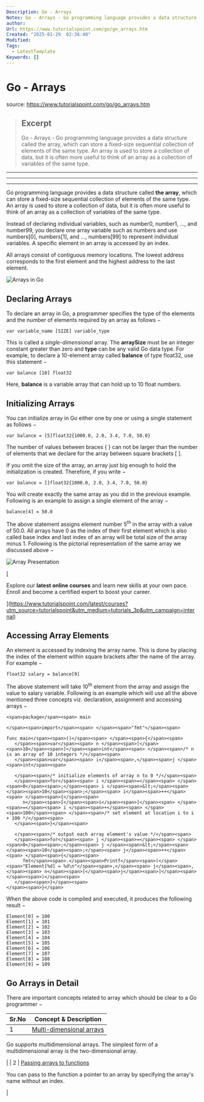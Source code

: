 ```yaml
---
Description: Go - Arrays
Notes: Go - Arrays - Go programming language provides a data structure called the array, which can store a fixed-size sequential collection of elements of the same type. An array is used to store a collection of data, but it is often more useful to think of an array as a collection of variables of the same type.
author: 
Url: https://www.tutorialspoint.com/go/go_arrays.htm
Created: "2025-01-29  02:36:40"
Modified: 
Tags:
  - LatextTemplate
Keywords: []
---
```


# Go - Arrays

source: https://www.tutorialspoint.com/go/go_arrays.htm

> ## Excerpt
> Go - Arrays - Go programming language provides a data structure called the array, which can store a fixed-size sequential collection of elements of the same type. An array is used to store a collection of data, but it is often more useful to think of an array as a collection of variables of the same type.

---
___

___

Go programming language provides a data structure called **the array**, which can store a fixed-size sequential collection of elements of the same type. An array is used to store a collection of data, but it is often more useful to think of an array as a collection of variables of the same type.

Instead of declaring individual variables, such as number0, number1, ..., and number99, you declare one array variable such as numbers and use numbers\[0\], numbers\[1\], and ..., numbers\[99\] to represent individual variables. A specific element in an array is accessed by an index.

All arrays consist of contiguous memory locations. The lowest address corresponds to the first element and the highest address to the last element.

![Arrays in Go](https://www.tutorialspoint.com/go/images/arrays.jpg)

## Declaring Arrays

To declare an array in Go, a programmer specifies the type of the elements and the number of elements required by an array as follows −

```
var variable_name [SIZE] variable_type
```

This is called a _single-dimensional_ array. The **arraySize** must be an integer constant greater than zero and **type** can be any valid Go data type. For example, to declare a 10-element array called **balance** of type float32, use this statement −

```
var balance [10] float32
```

Here, **balance** is a variable array that can hold up to 10 float numbers.

## Initializing Arrays

You can initialize array in Go either one by one or using a single statement as follows −

```
var balance = [5]float32{1000.0, 2.0, 3.4, 7.0, 50.0}
```

The number of values between braces { } can not be larger than the number of elements that we declare for the array between square brackets \[ \].

If you omit the size of the array, an array just big enough to hold the initialization is created. Therefore, if you write −

```
var balance = []float32{1000.0, 2.0, 3.4, 7.0, 50.0}
```

You will create exactly the same array as you did in the previous example. Following is an example to assign a single element of the array −

```
balance[4] = 50.0
```

The above statement assigns element number 5<sup>th</sup> in the array with a value of 50.0. All arrays have 0 as the index of their first element which is also called base index and last index of an array will be total size of the array minus 1. Following is the pictorial representation of the same array we discussed above −

![Array Presentation](https://www.tutorialspoint.com/go/images/array_presentation.jpg)

[

Explore our **latest online courses** and learn new skills at your own pace. Enroll and become a certified expert to boost your career.

](https://www.tutorialspoint.com/latest/courses?utm_source=tutorialspoint&utm_medium=tutorials_3p&utm_campaign=internal)

## Accessing Array Elements

An element is accessed by indexing the array name. This is done by placing the index of the element within square brackets after the name of the array. For example −

```
float32 salary = balance[9]
```

The above statement will take 10<sup>th</sup> element from the array and assign the value to salary variable. Following is an example which will use all the above mentioned three concepts viz. declaration, assignment and accessing arrays −

```
<span>package</span><span> main

</span><span>import</span><span> </span><span>"fmt"</span><span>

func main</span><span>()</span><span> </span><span>{</span><span>
   </span><span>var</span><span> n </span><span>[</span><span>10</span><span>]</span><span>int</span><span> </span><span>/* n is an array of 10 integers */</span><span>
   </span><span>var</span><span> i</span><span>,</span><span>j </span><span>int</span><span>

   </span><span>/* initialize elements of array n to 0 */</span><span>         
   </span><span>for</span><span> i </span><span>=</span><span> </span><span>0</span><span>;</span><span> i </span><span>&lt;</span><span> </span><span>10</span><span>;</span><span> i</span><span>++</span><span> </span><span>{</span><span>
      n</span><span>[</span><span>i</span><span>]</span><span> </span><span>=</span><span> i </span><span>+</span><span> </span><span>100</span><span> </span><span>/* set element at location i to i + 100 */</span><span>
   </span><span>}</span><span>
   
   </span><span>/* output each array element's value */</span><span>
   </span><span>for</span><span> j </span><span>=</span><span> </span><span>0</span><span>;</span><span> j </span><span>&lt;</span><span> </span><span>10</span><span>;</span><span> j</span><span>++</span><span> </span><span>{</span><span>
      fmt</span><span>.</span><span>Printf</span><span>(</span><span>"Element[%d] = %d\n"</span><span>,</span><span> j</span><span>,</span><span> n</span><span>[</span><span>j</span><span>]</span><span> </span><span>)</span><span>
   </span><span>}</span><span>
</span><span>}</span>
```

When the above code is compiled and executed, it produces the following result −

```
Element[0] = 100
Element[1] = 101
Element[2] = 102
Element[3] = 103
Element[4] = 104
Element[5] = 105
Element[6] = 106
Element[7] = 107
Element[8] = 108
Element[9] = 109
```

## Go Arrays in Detail

There are important concepts related to array which should be clear to a Go programmer −

| Sr.No | Concept & Description |
| --- | --- |
| 1 | [Multi-dimensional arrays](https://www.tutorialspoint.com/go/go_multi_dimensional_arrays.htm "Multi-dimensional arrays in Go")
Go supports multidimensional arrays. The simplest form of a multidimensional array is the two-dimensional array.

 |
| 2 | [Passing arrays to functions](https://www.tutorialspoint.com/go/go_passing_arrays_to_functions.htm "Passing arrays to functions as arguments in Go")

You can pass to the function a pointer to an array by specifying the array's name without an index.

 |
